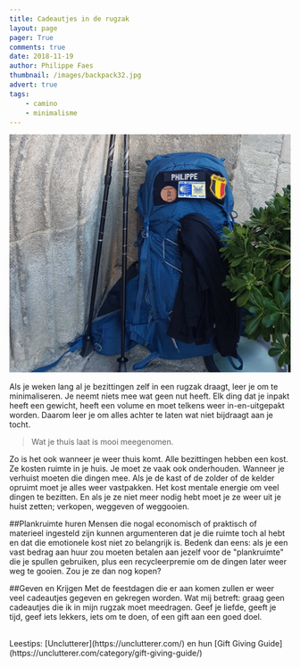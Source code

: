 ```yaml
---
title: Cadeautjes in de rugzak
layout: page
pager: True
comments: true
date: 2018-11-19
author: Philippe Faes
thumbnail: /images/backpack32.jpg
advert: true
tags:
    - camino
    - minimalisme
---
```


![Rugzak](/images/backpack.jpg)


Als je weken lang al je bezittingen zelf in een rugzak draagt, leer je om te minimaliseren. Je neemt niets mee wat geen nut heeft. Elk ding dat je inpakt heeft een gewicht, heeft een volume en moet telkens weer in-en-uitgepakt worden. Daarom leer je om alles achter te laten wat niet bijdraagt aan je tocht. 

> Wat je thuis laat is mooi meegenomen. 

Zo is het ook wanneer je weer thuis komt. Alle bezittingen hebben een kost. Ze kosten ruimte in je huis. Je moet ze vaak ook onderhouden. Wanneer je verhuist moeten die dingen mee. Als je de kast of de zolder of de kelder opruimt moet je alles weer vastpakken. Het kost mentale energie om veel dingen te bezitten. En als je ze niet meer nodig hebt moet je ze weer uit je huist zetten; verkopen, weggeven of weggooien. 

##Plankruimte huren
Mensen die nogal economisch of praktisch of materieel ingesteld zijn kunnen argumenteren dat je die ruimte toch al hebt en dat die emotionele kost niet zo belangrijk is. Bedenk dan eens: als je een vast bedrag aan huur zou moeten betalen aan jezelf voor de "plankruimte" die je spullen gebruiken, plus een recycleerpremie om de dingen later weer weg te gooien. Zou je ze dan nog kopen?   

##Geven en Krijgen
Met de feestdagen die er aan komen zullen er weer veel cadeautjes gegeven en gekregen worden. Wat mij betreft: graag geen cadeautjes die ik in mijn rugzak moet meedragen. Geef je liefde, geeft je tijd, geef iets lekkers, iets om te doen, of een gift aan een goed doel. 

<br/>
Leestips: [Unclutterer](https://unclutterer.com/) en hun [Gift Giving Guide](https://unclutterer.com/category/gift-giving-guide/)